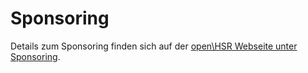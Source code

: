# Sponsoring

Details zum Sponsoring finden sich auf der [open\HSR Webseite unter Sponsoring](https://www.openhsr.ch/sponsoring/).
